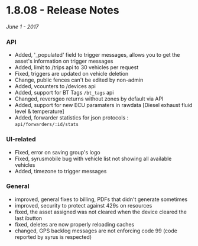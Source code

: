 # 1.8.08 - Release Notes
*June 1 - 2017*

### API
- Added, '_populated' field to trigger messages, allows you to get the asset's information on trigger messages
- Added, limit to /trips api to 30 vehicles per request
- Fixed, triggers are updated on vehicle deletion
- Change, public fences can't be edited by non-admin
- Added, vcounters to /devices api 
- Added, support for BT Tags `/bt_tags` api
- Changed, reversgeo returns without zones by default via API
- Added, support for new ECU paramaters in rawdata [Diesel exhaust fluid level & temperature]
- Added, forwarder statistics for json protocols : `api/forwarders/:id/stats` 


### UI-related
- Fixed, error on saving group's logo 
- Fixed, syrusmobile bug with vehicle list not showing all available vehicles
- Added, timezone to trigger messages


### General
- improved, general fixes to billing, PDFs that didn't generate sometimes
- improved, security to protect against 429s on resources
- fixed, the asset assigned was not cleared when the device cleared the last ibutton
- fixed, deletes are now properly reloading caches
- changed, GPS backlog messages are not enforcing code 99 (code reported by syrus is respected)
